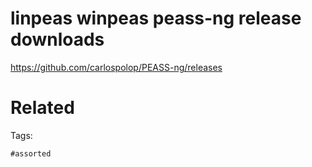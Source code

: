 # linpeas winpeas peass-ng release downloads
https://github.com/carlospolop/PEASS-ng/releases

# Related


Tags:

    #assorted

